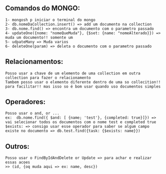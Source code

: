 ## Comandos do MONGO:
    1- mongosh p iniciar o terminal do mongo
    2- db.nomeDaCollection.insert() => add um documento na collection
    3- db.nome.find() => encontra um documento com o parametro passado
    4- updateOne({nome: "nomeQueMuda"}, {$set: {name: "nomeAlterado}}) => muda um documento!! somente um 
    5- udpateMany => Muda varios
    6- deleteOne(param) => deleta o documento com o parametro passado

## Relacionamentos:
    Posso usar a chave de um elemento de uma collection em outra collection para fazer o relacionamento
    Tambem posso usar o elemento diferente dentro de uma so collecition!! para facilitar!! mas isso so é bom usar quando uso documentos simples

## Operadores:
    Posso usar o and, or ...
    ex:  db.nome.find({ $and: [ {name; 'test'}, {completed: true}]}) => vai selecionar todos os documentos com o nome test e completed true
    $exists: => consigo usar esse operador para saber se algum campo existe no documento => db.test.find({task: {$exists: name}})

## Outros:
    Posso usar o FindByIdAndDelete or Update => para achar e realizar essas acoes
    >> (id, {oq muda aqui => ex: name, desc})